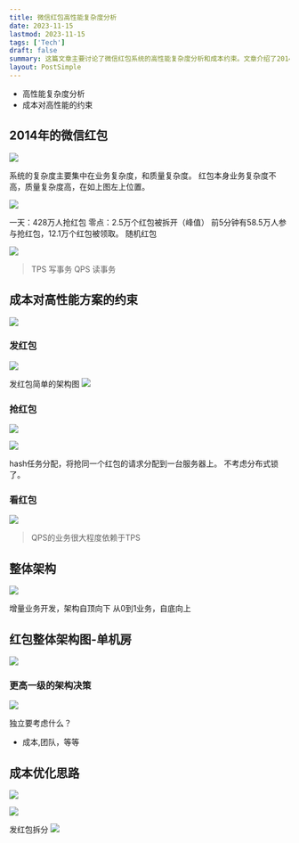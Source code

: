 ```yaml
---
title: 微信红包高性能复杂度分析
date: 2023-11-15
lastmod: 2023-11-15
tags: ['Tech']
draft: false
summary: 这篇文章主要讨论了微信红包系统的高性能复杂度分析和成本约束。文章介绍了2014年微信红包的使用数据，并详细分析了发红包、抢红包和看红包的架构设计。同时，文章还探讨了整体架构的设计思路，以及如何在保证高性能的同时进行成本优化。
layout: PostSimple
---
```


- 高性能复杂度分析
- 成本对高性能的约束

## 2014年的微信红包

![](https://tz-1256822507.cos.ap-hongkong.myqcloud.com/2024/07/20/17000514007567.jpg)

系统的复杂度主要集中在业务复杂度，和质量复杂度。
红包本身业务复杂度不高，质量复杂度高，在如上图左上位置。

![](https://tz-1256822507.cos.ap-hongkong.myqcloud.com/2024/07/20/17000516801827.jpg)

一天：428万人抢红包
零点：2.5万个红包被拆开（峰值）
前5分钟有58.5万人参与抢红包，12.1万个红包被领取。
随机红包

![](https://tz-1256822507.cos.ap-hongkong.myqcloud.com/2024/07/20/17000520541597.jpg)

> TPS 写事务
> QPS 读事务

## 成本对高性能方案的约束

![](https://tz-1256822507.cos.ap-hongkong.myqcloud.com/2024/07/20/17000523157957.jpg)

### 发红包

![](https://tz-1256822507.cos.ap-hongkong.myqcloud.com/2024/07/20/17000525895093.jpg)

发红包简单的架构图
![](https://tz-1256822507.cos.ap-hongkong.myqcloud.com/2024/07/20/17000527585377.jpg)

### 抢红包

![](https://tz-1256822507.cos.ap-hongkong.myqcloud.com/2024/07/20/17000529810508.jpg)

![](https://tz-1256822507.cos.ap-hongkong.myqcloud.com/2024/07/20/17000530548287.jpg)

hash任务分配，将抢同一个红包的请求分配到一台服务器上。 不考虑分布式锁了。

### 看红包

![](https://tz-1256822507.cos.ap-hongkong.myqcloud.com/2024/07/20/17000531282747.jpg)

> QPS的业务很大程度依赖于TPS

## 整体架构

![](https://tz-1256822507.cos.ap-hongkong.myqcloud.com/2024/07/20/17000532610823.jpg)

增量业务开发，架构自顶向下
从0到1业务，自底向上

## 红包整体架构图-单机房

![](https://tz-1256822507.cos.ap-hongkong.myqcloud.com/2024/07/20/17000535040913.jpg)

### 更高一级的架构决策

![](https://tz-1256822507.cos.ap-hongkong.myqcloud.com/2024/07/20/17000536128418.jpg)

独立要考虑什么？

- 成本,团队，等等

## 成本优化思路

![](https://tz-1256822507.cos.ap-hongkong.myqcloud.com/2024/07/20/17000537327957.jpg)

![](https://tz-1256822507.cos.ap-hongkong.myqcloud.com/2024/07/20/17000538791540.jpg)

发红包拆分
![](https://tz-1256822507.cos.ap-hongkong.myqcloud.com/2024/07/20/17000540203282.jpg)
